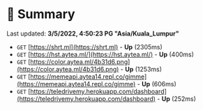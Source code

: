 # 📖 Summary
Last updated: **3/5/2022, 4:50:23 PG "Asia/Kuala_Lumpur"**

- `GET` [https://shrt.ml](https://shrt.ml) - **Up** (2305ms)
- `GET` [https://hst.aytea.ml/](https://hst.aytea.ml/) - **Up** (400ms)
- `GET` [https://color.aytea.ml/4b31d6.png](https://color.aytea.ml/4b31d6.png) - **Up** (1253ms)
- `GET` [https://memeapi.aytea14.repl.co/gimme](https://memeapi.aytea14.repl.co/gimme) - **Up** (606ms)
- `GET` [https://teledrivemy.herokuapp.com/dashboard](https://teledrivemy.herokuapp.com/dashboard) - **Up** (252ms)
